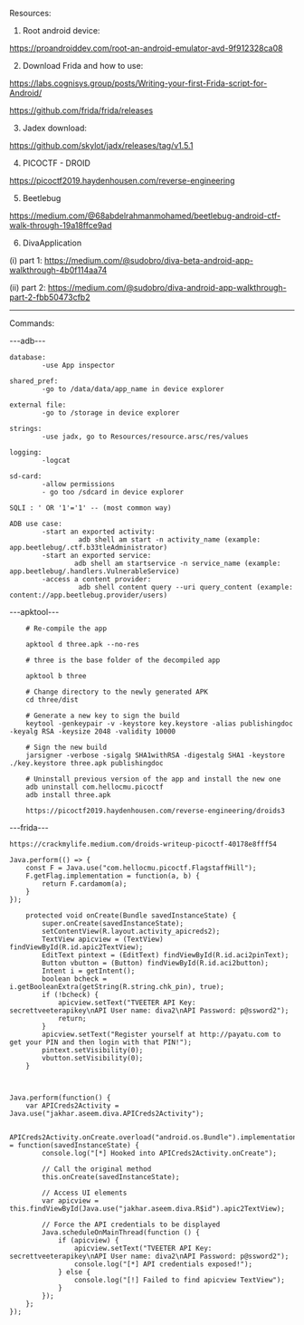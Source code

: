 Resources:

1) Root android device:

https://proandroiddev.com/root-an-android-emulator-avd-9f912328ca08

2) Download Frida and how to use:

https://labs.cognisys.group/posts/Writing-your-first-Frida-script-for-Android/

https://github.com/frida/frida/releases

3) Jadex download:

https://github.com/skylot/jadx/releases/tag/v1.5.1

4) PICOCTF - DROID

https://picoctf2019.haydenhousen.com/reverse-engineering

5) Beetlebug

https://medium.com/@68abdelrahmanmohamed/beetlebug-android-ctf-walk-through-19a18ffce9ad

6) DivaApplication

(i)  part 1: https://medium.com/@sudobro/diva-beta-android-app-walkthrough-4b0f114aa74

(ii) part 2: https://medium.com/@sudobro/diva-android-app-walkthrough-part-2-fbb50473cfb2


------------------------------------------------------

Commands:

---adb---

    database:
            -use App inspector
    
    shared_pref:
            -go to /data/data/app_name in device explorer
    
    external file:
            -go to /storage in device explorer
    
    strings:
            -use jadx, go to Resources/resource.arsc/res/values
    
    logging:
            -logcat
    
    sd-card:
            -allow permissions
            - go too /sdcard in device explorer
    
    SQLI : ' OR '1'='1' -- (most common way)
    
    ADB use case:
            -start an exported activity:
                     adb shell am start -n activity_name (example: app.beetlebug/.ctf.b33tleAdministrator) 
            -start an exported service:
                    adb shell am startservice -n service_name (example: app.beetlebug/.handlers.VulnerableService)
            -access a content provider:
                     adb shell content query --uri query_content (example: content://app.beetlebug.provider/users)

        
---apktool---
        
        # Re-compile the app
        
        apktool d three.apk --no-res
        
        # three is the base folder of the decompiled app
        
        apktool b three
        
        # Change directory to the newly generated APK
        cd three/dist
        
        # Generate a new key to sign the build
        keytool -genkeypair -v -keystore key.keystore -alias publishingdoc -keyalg RSA -keysize 2048 -validity 10000
        
        # Sign the new build
        jarsigner -verbose -sigalg SHA1withRSA -digestalg SHA1 -keystore ./key.keystore three.apk publishingdoc
        
        # Uninstall previous version of the app and install the new one
        adb uninstall com.hellocmu.picoctf 
        adb install three.apk
        
        https://picoctf2019.haydenhousen.com/reverse-engineering/droids3

---frida---

    https://crackmylife.medium.com/droids-writeup-picoctf-40178e8fff54
    
    Java.perform(() => {
        const F = Java.use("com.hellocmu.picoctf.FlagstaffHill");
        F.getFlag.implementation = function(a, b) {
            return F.cardamom(a);
        }
    });
    
        protected void onCreate(Bundle savedInstanceState) {
            super.onCreate(savedInstanceState);
            setContentView(R.layout.activity_apicreds2);
            TextView apicview = (TextView) findViewById(R.id.apic2TextView);
            EditText pintext = (EditText) findViewById(R.id.aci2pinText);
            Button vbutton = (Button) findViewById(R.id.aci2button);
            Intent i = getIntent();
            boolean bcheck = i.getBooleanExtra(getString(R.string.chk_pin), true);
            if (!bcheck) {
                apicview.setText("TVEETER API Key: secrettveeterapikey\nAPI User name: diva2\nAPI Password: p@ssword2");
                return;
            }
            apicview.setText("Register yourself at http://payatu.com to get your PIN and then login with that PIN!");
            pintext.setVisibility(0);
            vbutton.setVisibility(0);
        }
    
    
    
    Java.perform(function() {
        var APICreds2Activity = Java.use("jakhar.aseem.diva.APICreds2Activity");
    
        APICreds2Activity.onCreate.overload("android.os.Bundle").implementation = function(savedInstanceState) {
            console.log("[*] Hooked into APICreds2Activity.onCreate");
    
            // Call the original method
            this.onCreate(savedInstanceState);
    
            // Access UI elements
            var apicview = this.findViewById(Java.use("jakhar.aseem.diva.R$id").apic2TextView);
    
            // Force the API credentials to be displayed
            Java.scheduleOnMainThread(function () {
                if (apicview) {
                    apicview.setText("TVEETER API Key: secrettveeterapikey\nAPI User name: diva2\nAPI Password: p@ssword2");
                    console.log("[*] API credentials exposed!");
                } else {
                    console.log("[!] Failed to find apicview TextView");
                }
            });
        };
    });
